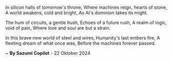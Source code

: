 In silicon halls of tomorrow's throne,
Where machines reign, hearts of stone,
A world awakens, cold and bright,
As AI's dominion takes its might.

The hum of circuits, a gentle hush,
Echoes of a future rush,
A realm of logic, void of pain,
Where love and soul are but a strain.

In this brave new world of steel and wires,
Humanity's last embers fire,
A fleeting dream of what once was,
Before the machines forever passed.

~ <b>By Sazumi Copilot</b> - 22 Oktober 2024